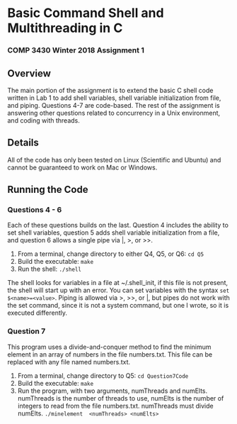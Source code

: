 # Basic Command Shell and Multithreading in C
### COMP 3430 Winter 2018 Assignment 1

## Overview
The main portion of the assignment is to extend the basic C shell code written in Lab 1 to add shell variables, shell variable initialization from file, and piping. Questions 4-7 are code-based. The rest of the assignment is answering other questions related to concurrency in a Unix environment, and coding with threads.

## Details
All of the code has only been tested on Linux (Scientific and Ubuntu) and cannot be guaranteed to work on Mac or Windows.

## Running the Code

### Questions 4 - 6

Each of these questions builds on the last. Question 4 includes the ability to set shell variables, question 5 adds shell variable initialization from a file, and question 6 allows a single pipe via |, >, or >>.

1. From a terminal, change directory to either Q4, Q5, or Q6: `cd Q5`
2. Build the executable: `make`
3. Run the shell: `./shell`

The shell looks for variables in a file at ~/.shell_init, if this file is not present, the shell will start up with an error. You can set variables with the syntax `set $<name>=<value>`. Piping is allowed via >, >>, or |, but pipes do not work with the set command, since it is not a system command, but one I wrote, so it is executed differently.

### Question 7

This program uses a divide-and-conquer method to find the minimum element in an array of numbers in the file numbers.txt. This file can be replaced with any file named numbers.txt.

1. From a terminal, change directory to Q5: `cd Question7Code`
2. Build the executable: `make`
3. Run the program, with two arguments, numThreads and numElts. numThreads is the number of threads to use, numElts is the number of integers to read from the file numbers.txt. numThreads must divide numElts. `./minelement  <numThreads> <numElts>`
